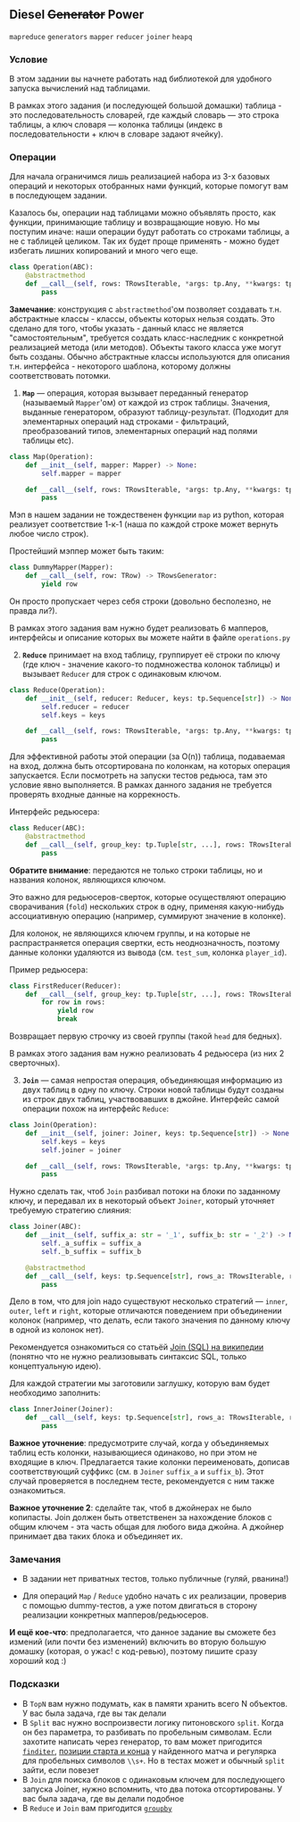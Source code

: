 ## Diesel ~~Generator~~ Power

`mapreduce` `generators` `mapper` `reducer` `joiner` `heapq`

### Условие

В этом задании вы начнете работать над библиотекой для удобного запуска вычислений над таблицами.

В рамках этого задания (и последующей большой домашки) таблица - это последовательность словарей,
где каждый словарь — это строка таблицы, а ключ словаря — колонка таблицы
(индекс в последовательности + ключ в словаре задают ячейку).

### Операции

Для начала ограничимся лишь реализацией набора из 3-x базовых операций и некоторых отобранных
нами функций, которые помогут вам в последующем задании.

Казалось бы, операции над таблицами можно объявлять просто, как функции, принимающие таблицу и
возвращающие новую. Но мы поступим иначе: наши операции будут работать со строками таблицы, а не
с таблицей целиком. Так их будет проще применять - можно будет избегать лишних копирований
и много чего еще.

```python
class Operation(ABC):
    @abstractmethod
    def __call__(self, rows: TRowsIterable, *args: tp.Any, **kwargs: tp.Any) -> TRowsGenerator:
        pass
```

**Замечание**: конструкция с `abstractmethod`'ом позволяет создавать т.н. абстрактные классы - классы,
объекты которых нельзя создать. Это сделано для того, чтобы указать - данный класс не является
"самостоятельным", требуется создать класс-наследник с конкретной реализацией метода (или методов).
Объекты такого класса уже могут быть созданы. Обычно абстрактные классы используются для описания т.н.
интерфейса - некоторого шаблона, которому должны соответствовать потомки.

1. **`Map`** — операция, которая вызывает переданный генератор (называемый `Mapper`'ом) от каждой
из строк таблицы. Значения, выданные генератором, образуют таблицу-результат.
(Подходит для элементарных операций над строками - фильтраций, преобразований типов, элементарных
операций над полями таблицы etc).

```python
class Map(Operation):
    def __init__(self, mapper: Mapper) -> None:
        self.mapper = mapper

    def __call__(self, rows: TRowsIterable, *args: tp.Any, **kwargs: tp.Any) -> TRowsGenerator:
        pass
```

Мэп в нашем задании не тождественен функции `map` из python, которая реализует соответствие 1-к-1
(наша по каждой строке может вернуть любое число строк).

Простейший мэппер может быть таким:

```python
class DummyMapper(Mapper):
    def __call__(self, row: TRow) -> TRowsGenerator:
        yield row
```

Он просто пропускает через себя строки (довольно бесполезно, не правда ли?).

В рамках этого задания вам нужно будет реализовать 6 мапперов, интерфейсы и описание которых
вы можете найти в файле `operations.py`

2. **`Reduce`** принимает на вход таблицу, группирует её строки по ключу (где ключ - значение какого-то
подмножества колонок таблицы) и вызывает `Reducer` для строк с одинаковым ключом.

```python
class Reduce(Operation):
    def __init__(self, reducer: Reducer, keys: tp.Sequence[str]) -> None:
        self.reducer = reducer
        self.keys = keys

    def __call__(self, rows: TRowsIterable, *args: tp.Any, **kwargs: tp.Any) -> TRowsGenerator:
        pass
```

Для эффективной работы этой операции (за O(n)) таблица, подаваемая на вход, должна быть отсортирована
по колонкам, на которых операция запускается. Если посмотреть на запуски тестов редьюса, там это условие
явно выполняется. В рамках данного задания не требуется проверять входные данные на коррекность. 

Интерфейс редьюсера:

```python
class Reducer(ABC):
    @abstractmethod
    def __call__(self, group_key: tp.Tuple[str, ...], rows: TRowsIterable) -> TRowsGenerator:
        pass
```

**Обратите внимание**: передаются не только строки таблицы, но и названия колонок, являющихся ключом.

Это важно для редьюсеров-сверток, которые осуществляют операцию сворачивания (`fold`) нескольких
строк в одну, применяя какую-нибудь ассоциативную операцию (например, суммируют значение в колонке).

Для колонок, не являющихся ключем группы, и на которые не распрастраняется операция свертки, есть
неоднозначность, поэтому данные колонки удаляются из вывода (см. `test_sum`, колонка `player_id`).

Пример редьюсера:

```python
class FirstReducer(Reducer):
    def __call__(self, group_key: tp.Tuple[str, ...], rows: TRowsIterable) -> TRowsGenerator:
        for row in rows:
            yield row
            break
```
Возвращает первую строчку из своей группы (такой `head` для бедных).

В рамках этого задания вам нужно реализовать 4 редьюсера (из них 2 сверточных).

3. **`Join`** — самая непростая операция, объединяющая информацию из двух таблиц в одну по ключу.
Строки новой таблицы будут созданы из строк двух таблиц, участвовавших в джойне. Интерфейс самой операции
похож на интерфейс `Reduce`:

```python
class Join(Operation):
    def __init__(self, joiner: Joiner, keys: tp.Sequence[str]) -> None:
        self.keys = keys
        self.joiner = joiner

    def __call__(self, rows: TRowsIterable, *args: tp.Any, **kwargs: tp.Any) -> TRowsGenerator:
        pass
```

Нужно сделать так, чтоб `Join` разбивал потоки на блоки по заданному ключу, и передавал их 
в некоторый объект `Joiner`, который уточняет требуемую стратегию слияния:

```python
class Joiner(ABC):
    def __init__(self, suffix_a: str = '_1', suffix_b: str = '_2') -> None:
        self._a_suffix = suffix_a
        self._b_suffix = suffix_b

    @abstractmethod
    def __call__(self, keys: tp.Sequence[str], rows_a: TRowsIterable, rows_b: TRowsIterable) -> TRowsGenerator:
        pass

```

Дело в том, что для join надо существуют несколько стратегий — `inner`, `outer`, `left` и `right`,
которые отличаются поведением при объединении колонок (например, что делать, если такого значения по 
данному ключу в одной из колонок нет).

Рекомендуется ознакомиться со статьёй [Join (SQL) на википедии](https://ru.wikipedia.org/wiki/Join_(SQL))
(понятно что не нужно реализовывать синтаксис SQL, только концептуальную идею).

Для каждой стратегии мы заготовили заглушку, которую вам будет необходимо заполнить:

```python
class InnerJoiner(Joiner):
    def __call__(self, keys: tp.Sequence[str], rows_a: TRowsIterable, rows_b: TRowsIterable) -> TRowsGenerator:
        pass
```

**Важное уточнение**: предусмотрите случай, когда у объединяемых таблиц есть колонки, называющиеся одинаково,
но при этом не входящие в ключ. Предлагается такие колонки переименовать, дописав соответствующий суффикс
(см. в `Joiner` `suffix_a` и `suffix_b`). Этот случай проверяется в последнем тесте, рекомендуется с ним
также ознакомиться.

**Важное уточнение 2**: сделайте так, чтоб в джойнерах не было копипасты. Join должен быть ответственен за нахождение блоков с общим ключем - эта часть общая для любого вида джойна. А джойнер принимает два таких блока и объединяет их.

### Замечания

* В задании нет приватных тестов, только публичные (гуляй, рванина!)

* Для операций `Map` / `Reduce` удобно начать с их реализации, проверив с помощью dummy-тестов,
а уже потом двигаться в сторону реализации конкретных мапперов/редьюсеров.

**И ещё кое-что**: предполагается, что данное задание вы сможете без измений (или почти без изменений)
включить во вторую большую домашку (которая, о ужас! с код-ревью), поэтому пишите сразу хороший код :)

### Подсказки

* В `TopN` вам нужно подумать, как в памяти хранить всего N объектов. У вас была задача, где вы так делали
* В `Split` вас нужно воспроизвести логику питоновского `split`. Когда он без параметра, то разбивать по пробельным символам. Если захотите написать через генератор, то вам может пригодится [`finditer`](https://docs.python.org/3/library/re.html#re.Pattern.finditer), [позиции старта и конца](https://docs.python.org/3/library/re.html#re.Match.start) у найденного матча и регулярка для пробельных символов `\\s+`. Но в тестах может и обычный `split` зайти, если повезет
* В `Join` для поиска блоков с одинаковым ключем для последующего запуска Joiner, нужно вспомнить, что два потока отсортированы. У вас была задача, где вы делали подобное
* В `Reduce` и `Join` вам пригодится [`groupby`](https://docs.python.org/3/library/itertools.html#itertools.groupby)

